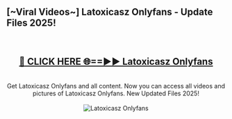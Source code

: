 <h2>[~Viral Videos~] Latoxicasz Onlyfans - Update Files 2025!</h2>
<br>
<div align="center">
<h2><a href="https://betterlinks.top/A2PfLJ" rel="nofollow">🔴 CLICK HERE 🌐==►► Latoxicasz Onlyfans</a></h2>
<br>
Get Latoxicasz Onlyfans and all content. Now you can access all videos and pictures of Latoxicasz Onlyfans. New Updated Files 2025!
<br>
<br>
<a href="https://betterlinks.top/A2PfLJ" rel="nofollow" data-target="animated-image.originalLink"><img src="https://i.ibb.co.com/WyWwxjT/player-gif2.gif" alt="Latoxicasz Onlyfans" style="max-width: 100%; display: inline-block;" data-target="animated-image.originalImage"></a>
</div>
<br>
